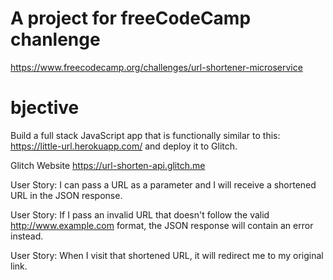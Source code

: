 # A project for freeCodeCamp chanlenge
https://www.freecodecamp.org/challenges/url-shortener-microservice

# bjective
Build a full stack JavaScript app that is functionally similar to this: https://little-url.herokuapp.com/ and deploy it to Glitch.


Glitch Website https://url-shorten-api.glitch.me


User Story: I can pass a URL as a parameter and I will receive a shortened URL in the JSON response.

User Story: If I pass an invalid URL that doesn't follow the valid http://www.example.com format, the JSON response will contain an error instead.

User Story: When I visit that shortened URL, it will redirect me to my original link.
